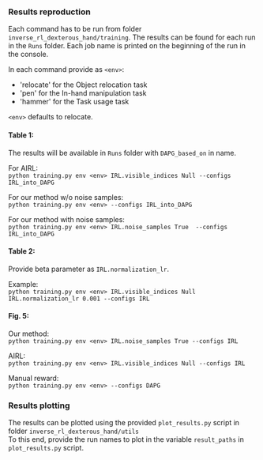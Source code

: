 ### Results reproduction

Each command has to be run from folder `inverse_rl_dexterous_hand/training`.
The results can be found for each run in the `Runs` folder. Each job name is printed on the beginning of the run in the console.

In each command provide as `<env>`:
- 'relocate' for the Object relocation task
- 'pen' for the In-hand manipulation task
- 'hammer' for the Task usage task

`<env>` defaults to relocate. 

#### Table 1:
The results will be available in `Runs` folder with `DAPG_based_on` in name.

For AIRL:  
`python training.py env <env> IRL.visible_indices Null --configs IRL_into_DAPG`

For our method w/o noise samples:  
`python training.py env <env> --configs IRL_into_DAPG`

For our method with noise samples:  
`python training.py env <env> IRL.noise_samples True  --configs IRL_into_DAPG`   

#### Table 2:
Provide beta parameter as `IRL.normalization_lr`.  

Example:  
`python training.py env <env> IRL.visible_indices Null IRL.normalization_lr 0.001 --configs IRL`


#### Fig. 5:
Our method:  
`python training.py env <env> IRL.noise_samples True --configs IRL`  

AIRL:  
`python training.py env <env> IRL.visible_indices Null --configs IRL`

Manual reward:  
`python training.py env <env> --configs DAPG`

### Results plotting

The results can be plotted using the provided `plot_results.py` script in folder `inverse_rl_dexterous_hand/utils`  
To this end, provide the run names to plot in the variable `result_paths` in `plot_results.py` script.
